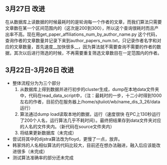 ## 3月27日 改进

在从数据库上读数据的时候最耗时的是轮询每一个作者的文章，而我们算法只需要文章数在某一个区间范围内的（这次是200到300），所以这个查询很耗时而且产出率不高。现在用get_paper_affiliations_num_by_author_name.py 这个代码，查询作者的文章数量并记录下来到author_papers_num.txt，只记录作者名字和对应的文章数量，首先速度__加快很多__，因为算法就不需要查询不需要的作者的数据，其次以后进行筛选的时候，不再需要重复筛选文章数目在一定范围内的作者。



## 3月22日-3月26日 改进

* 整体流程分为为三个部分
  1. 从数据库上得到数据并进行初步的cluster生成，dump在本地data文件夹中，代码在read_data_script中，（注：最耗时的一步，十二小时得到1000左右的作者，目前仍在服务器上/home/sjtuiiot/wb/name_dis_3_26/data运行）
  2. 算法通过dump load读取本地的数据，运行（速度很快 在PC上130秒运行了200个人名，运行算法几乎不耗时间）。最终把结果存到data文件夹对应的人名的文件夹内。（新代码在source文件夹内）
  3. 将结果更新数据库（未完成）
* 尝试将其中的dijstra算法改为floyd，更慢了一点，放弃。
* 韩家炜的人名相似算法的代码比较大，目前还在想办法融进，融入后应该能改进很多（未完成）
* 测试算法准确率的部分还未完成